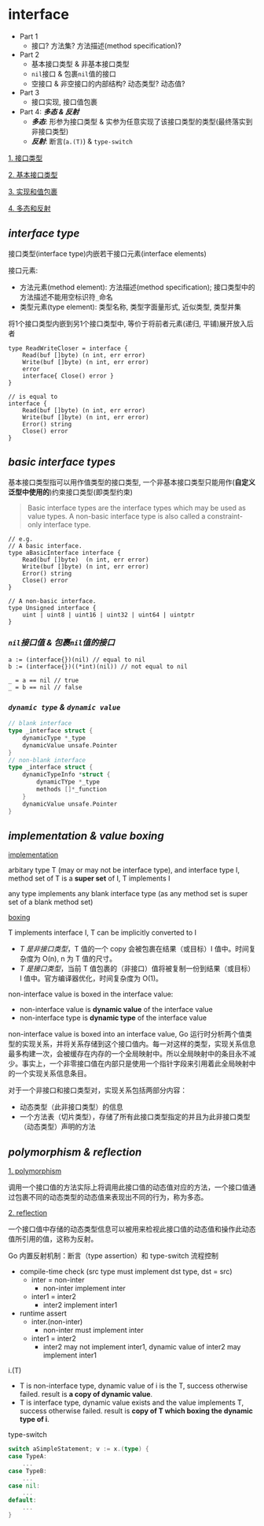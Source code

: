 # interface

+ Part 1 
  + 接口? 方法集? 方法描述(method specification)?
+ Part 2
  + 基本接口类型 & 非基本接口类型
  + `nil`接口 & 包裹`nil`值的接口
  + 空接口 & 非空接口的内部结构? 动态类型? 动态值?
+ Part 3
  + 接口实现, 接口值包裹
+ Part 4: ***多态 & 反射***
  + ***多态***: 形参为接口类型 & 实参为任意实现了该接口类型的类型(最终落实到非接口类型)
  + ***反射***: 断言(`a.(T)`) & `type-switch`

[1. 接口类型](#interface-type)

[2. 基本接口类型](#basic-interface-types)

[3. 实现和值包裹](#implementation--value-boxing)

[4. 多态和反射](#polymorphism--reflection)

## ***interface type***
接口类型(interface type)内嵌若干接口元素(interface elements)

接口元素:
+ 方法元素(method element): 方法描述(method specification); 接口类型中的方法描述不能用空标识符`_`命名
+ 类型元素(type element): 类型名称, 类型字面量形式, 近似类型, 类型并集

将1个接口类型内嵌到另1个接口类型中, 等价于将前者元素(递归, 平铺)展开放入后者
```golang
type ReadWriteCloser = interface {
    Read(buf []byte) (n int, err error)
    Write(buf []byte) (n int, err error)
    error
    interface{ Close() error }
}

// is equal to
interface {
    Read(buf []byte) (n int, err error)
    Write(buf []byte) (n int, err error)
    Error() string
    Close() error
}
```

## ***basic interface types***

基本接口类型指可以用作值类型的接口类型, 一个非基本接口类型只能用作(**自定义泛型中使用的**)约束接口类型(即类型约束)
> Basic interface types are the interface types which may be used as value types. A non-basic interface type is also called a constraint-only interface type.

```golang
// e.g.
// A basic interface.
type aBasicInterface interface {
    Read(buf []byte)  (n int, err error)
    Write(buf []byte) (n int, err error)
    Error() string
    Close() error
}

// A non-basic interface.
type Unsigned interface {
    uint | uint8 | uint16 | uint32 | uint64 | uintptr
}
```


### *`nil`接口值 & 包裹`nil`值的接口*
```golang
a := (interface{})(nil) // equal to nil
b := (interface{})((*int)(nil)) // not equal to nil

_ = a == nil // true
_ = b == nil // false
```
### *`dynamic type` & `dynamic value`*
```go
// blank interface
type _interface struct {
    dynamicType *_type
    dynamicValue unsafe.Pointer
}
// non-blank interface
type _interface struct {
    dynamicTypeInfo *struct {
        dynamicTYpe *_type
        methods []*_function
    }
    dynamicValue unsafe.Pointer
}
```

## ***implementation & value boxing***

[implementation](https://gfw.go101.org/article/interface.html#implementation)

arbitary type T (may or may not be interface type), and interface type I, method set of T is a **super set** of I, T implements I

any type implements any blank interface type (as any method set is super set of a blank method set)

[boxing](https://gfw.go101.org/article/interface.html#boxing)

T implements interface I, T can be implicitly converted to I

+ *T 是非接口类型*，T 值的一个 copy 会被包裹在结果（或目标）I 值中。时间复杂度为 O(n), n 为 T 值的尺寸。
+ *T 是接口类型*，当前 T 值包裹的（非接口）值将被复制一份到结果（或目标）I 值中。官方编译器优化，时间复杂度为 O(1)。

non-interface value is boxed in the interface value:

+ non-interface value is **dynamic value** of the interface value
+ non-interface type is **dynamic type** of the interface value

non-interface value is boxed into an interface value, Go 运行时分析两个值类型的实现关系，并将关系存储到这个接口值内。每一对这样的类型，实现关系信息最多构建一次，会被缓存在内存的一个全局映射中。所以全局映射中的条目永不减少。事实上，一个非零接口值在内部只是使用一个指针字段来引用着此全局映射中的一个实现关系信息条目。

对于一个非接口和接口类型对，实现关系包括两部分内容：

+  动态类型（此非接口类型）的信息
+ 一个方法表（切片类型），存储了所有此接口类型指定的并且为此非接口类型（动态类型）声明的方法

## ***polymorphism & reflection***

[1. polymorphism](https://gfw.go101.org/article/interface.html#polymorphism)

调用一个接口值的方法实际上将调用此接口值的动态值对应的方法，一个接口值通过包裹不同的动态类型的动态值来表现出不同的行为，称为多态。

[2. reflection](https://gfw.go101.org/article/interface.html#reflection)

一个接口值中存储的动态类型信息可以被用来检视此接口值的动态值和操作此动态值所引用的值，这称为反射。

Go 内置反射机制：断言（type assertion）和 type-switch 流程控制

+ compile-time check (src type must implement dst type, dst = src)
  + inter = non-inter
    + non-inter implement inter
  + inter1 = inter2
    + inter2 implement inter1
+ runtime assert
  + inter.(non-inter)
    + non-inter must implement inter
  + inter1 = inter2
    + inter2 may not implement inter1, dynamic value of inter2 may implement inter1

i.(T)

+ T is non-interface type, dynamic value of i is the T, success otherwise failed. result is **a copy of dynamic value**.
+ T is interface type, dynamic value exists and the value implements T, success otherwise failed. result is **copy of T which boxing the dynamic type of i**.

type-switch

```go
switch aSimpleStatement; v := x.(type) {
case TypeA:
    ...
case TypeB:
    ...
case nil:
    ...
default:
    ...
}
```
